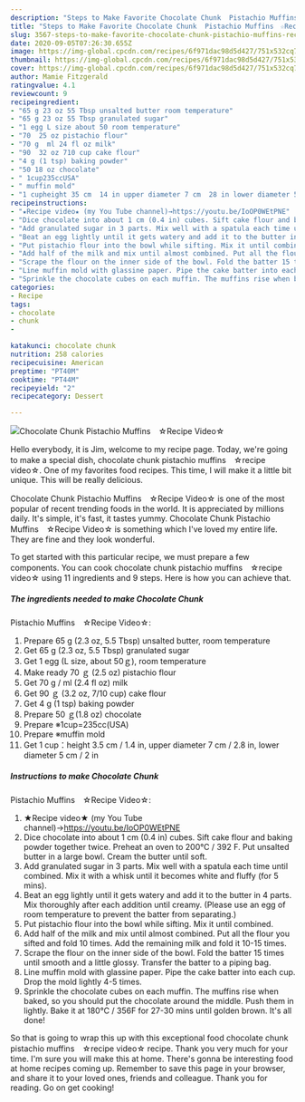 ```yaml
---
description: "Steps to Make Favorite Chocolate Chunk  Pistachio Muffins　☆Recipe Video☆"
title: "Steps to Make Favorite Chocolate Chunk  Pistachio Muffins　☆Recipe Video☆"
slug: 3567-steps-to-make-favorite-chocolate-chunk-pistachio-muffins-recipe-video
date: 2020-09-05T07:26:30.655Z
image: https://img-global.cpcdn.com/recipes/6f971dac98d5d427/751x532cq70/chocolate-chunk-pistachio-muffins-☆recipe-video☆-recipe-main-photo.jpg
thumbnail: https://img-global.cpcdn.com/recipes/6f971dac98d5d427/751x532cq70/chocolate-chunk-pistachio-muffins-☆recipe-video☆-recipe-main-photo.jpg
cover: https://img-global.cpcdn.com/recipes/6f971dac98d5d427/751x532cq70/chocolate-chunk-pistachio-muffins-☆recipe-video☆-recipe-main-photo.jpg
author: Mamie Fitzgerald
ratingvalue: 4.1
reviewcount: 9
recipeingredient:
- "65 g 23 oz 55 Tbsp unsalted butter room temperature"
- "65 g 23 oz 55 Tbsp granulated sugar"
- "1 egg L size about 50 room temperature"
- "70  25 oz pistachio flour"
- "70 g  ml 24 fl oz milk"
- "90  32 oz 710 cup cake flour"
- "4 g (1 tsp) baking powder"
- "50 18 oz chocolate"
- " 1cup235ccUSA"
- " muffin mold"
- "1 cupheight 35 cm  14 in upper diameter 7 cm  28 in lower diameter 5 cm  2 in"
recipeinstructions:
- "★Recipe video★ (my You Tube channel)→https://youtu.be/IoOP0WEtPNE"
- "Dice chocolate into about 1 cm (0.4 in) cubes. Sift cake flour and baking powder together twice. Preheat an oven to 200℃ / 392 F. Put unsalted butter in a large bowl. Cream the butter until soft."
- "Add granulated sugar in 3 parts. Mix well with a spatula each time until combined. Mix it with a whisk until it becomes white and fluffy (for 5 mins)."
- "Beat an egg lightly until it gets watery and add it to the butter in 4 parts. Mix thoroughly after each addition until creamy. (Please use an egg of room temperature to prevent the batter from separating.)"
- "Put pistachio flour into the bowl while sifting. Mix it until combined."
- "Add half of the milk and mix until almost combined. Put all the flour you sifted and fold 10 times. Add the remaining milk and fold it 10-15 times."
- "Scrape the flour on the inner side of the bowl. Fold the batter 15 times until smooth and a little glossy. Transfer the batter to a piping bag."
- "Line muffin mold with glassine paper. Pipe the cake batter into each cup. Drop the mold lightly 4-5 times."
- "Sprinkle the chocolate cubes on each muffin. The muffins rise when baked, so you should put the chocolate around the middle. Push them in lightly. Bake it at 180℃ / 356F for 27-30 mins until golden brown. It&#39;s all done!"
categories:
- Recipe
tags:
- chocolate
- chunk
- 

katakunci: chocolate chunk  
nutrition: 258 calories
recipecuisine: American
preptime: "PT40M"
cooktime: "PT44M"
recipeyield: "2"
recipecategory: Dessert

---
```



![Chocolate Chunk 
Pistachio Muffins　☆Recipe Video☆](https://img-global.cpcdn.com/recipes/6f971dac98d5d427/751x532cq70/chocolate-chunk-pistachio-muffins-☆recipe-video☆-recipe-main-photo.jpg)

Hello everybody, it is Jim, welcome to my recipe page. Today, we're going to make a special dish, chocolate chunk 
pistachio muffins　☆recipe video☆. One of my favorites food recipes. This time, I will make it a little bit unique. This will be really delicious.

Chocolate Chunk 
Pistachio Muffins　☆Recipe Video☆ is one of the most popular of recent trending foods in the world. It is appreciated by millions daily. It's simple, it's fast, it tastes yummy. Chocolate Chunk 
Pistachio Muffins　☆Recipe Video☆ is something which I've loved my entire life. They are fine and they look wonderful.




To get started with this particular recipe, we must prepare a few components. You can cook chocolate chunk 
pistachio muffins　☆recipe video☆ using 11 ingredients and 9 steps. Here is how you can achieve that.

<!--inarticleads1-->

##### The ingredients needed to make Chocolate Chunk 
Pistachio Muffins　☆Recipe Video☆:

1. Prepare 65 g (2.3 oz, 5.5 Tbsp) unsalted butter, room temperature
1. Get 65 g (2.3 oz, 5.5 Tbsp) granulated sugar
1. Get 1 egg (L size, about 50ｇ), room temperature
1. Make ready 70 ｇ (2.5 oz) pistachio flour
1. Get 70 g / ml (2.4 fl oz) milk
1. Get 90 ｇ (3.2 oz, 7/10 cup) cake flour
1. Get 4 g (1 tsp) baking powder
1. Prepare 50 ｇ(1.8 oz) chocolate
1. Prepare  ※1cup=235cc(USA)
1. Prepare  ※muffin mold
1. Get 1 cup：height 3.5 cm / 1.4 in, upper diameter 7 cm / 2.8 in, lower diameter 5 cm / 2 in




<!--inarticleads2-->

##### Instructions to make Chocolate Chunk 
Pistachio Muffins　☆Recipe Video☆:

1. ★Recipe video★ (my You Tube channel)→https://youtu.be/IoOP0WEtPNE
1. Dice chocolate into about 1 cm (0.4 in) cubes. Sift cake flour and baking powder together twice. Preheat an oven to 200℃ / 392 F. Put unsalted butter in a large bowl. Cream the butter until soft.
1. Add granulated sugar in 3 parts. Mix well with a spatula each time until combined. Mix it with a whisk until it becomes white and fluffy (for 5 mins).
1. Beat an egg lightly until it gets watery and add it to the butter in 4 parts. Mix thoroughly after each addition until creamy. (Please use an egg of room temperature to prevent the batter from separating.)
1. Put pistachio flour into the bowl while sifting. Mix it until combined.
1. Add half of the milk and mix until almost combined. Put all the flour you sifted and fold 10 times. Add the remaining milk and fold it 10-15 times.
1. Scrape the flour on the inner side of the bowl. Fold the batter 15 times until smooth and a little glossy. Transfer the batter to a piping bag.
1. Line muffin mold with glassine paper. Pipe the cake batter into each cup. Drop the mold lightly 4-5 times.
1. Sprinkle the chocolate cubes on each muffin. The muffins rise when baked, so you should put the chocolate around the middle. Push them in lightly. Bake it at 180℃ / 356F for 27-30 mins until golden brown. It&#39;s all done!




So that is going to wrap this up with this exceptional food chocolate chunk 
pistachio muffins　☆recipe video☆ recipe. Thank you very much for your time. I'm sure you will make this at home. There's gonna be interesting food at home recipes coming up. Remember to save this page in your browser, and share it to your loved ones, friends and colleague. Thank you for reading. Go on get cooking!
